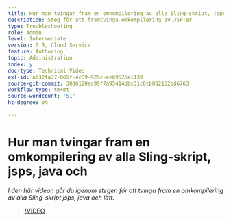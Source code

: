 ```yaml
---
title: Hur man tvingar fram en omkompilering av alla Sling-skript, jsps, java och
description: Steg för att framtvinga omkompilering av JSP:er
type: Troubleshooting
role: Admin
level: Intermediate
version: 6.5, Cloud Service
feature: Authoring
topic: Administration
index: y
doc-type: Technical Video
exl-id: ab32fa37-065f-4c89-929c-eeb9526e1139
source-git-commit: 30d6120ec99f7a95414dbc31c0cb002152bd6763
workflow-type: tm+mt
source-wordcount: '51'
ht-degree: 0%

---
```


# Hur man tvingar fram en omkompilering av alla Sling-skript, jsps, java och

*I den här videon går du igenom stegen för att tvinga fram en omkompilering av alla Sling-skript jsps, java och lätt.*

>[!VIDEO](https://video.tv.adobe.com/v/335464?quality=12&learn=on)
